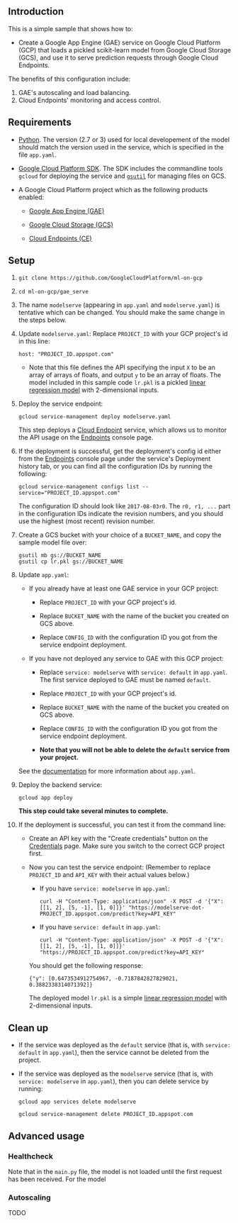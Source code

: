
## Introduction

This is a simple sample that shows how to:

- Create a Google App Engine (GAE) service on Google Cloud Platform (GCP) that loads a pickled scikit-learn model from Google Cloud Storage (GCS), and use it to serve prediction requests through Google Cloud Endpoints.

The benefits of this configuration include:

1. GAE's autoscaling and load balancing.
1. Cloud Endpoints' monitoring and access control.


## Requirements

- [Python](https://www.python.org/).  The version (2.7 or 3) used for local developement of the model should match the version used in the service, which is specified in the file `app.yaml`.

- [Google Cloud Platform SDK](https://cloud.google.com/sdk/).  The SDK includes the commandline tools `gcloud` for deploying the service and [`gsutil`](https://cloud.google.com/storage/docs/gsutil) for managing files on GCS.

- A Google Cloud Platform project which as the following products enabled:

    - [Google App Engine (GAE)](https://cloud.google.com/appengine/)

    - [Google Cloud Storage (GCS)](https://cloud.google.com/storage/)

    - [Cloud Endpoints (CE)](https://cloud.google.com/endpoints/)


## Setup

1. `git clone https://github.com/GoogleCloudPlatform/ml-on-gcp`

1. `cd ml-on-gcp/gae_serve`

1. The name `modelserve` (appearing in `app.yaml` and `modelserve.yaml`) is tentative which can be changed.  You should make the same change in the steps below.

1. Update `modelserve.yaml`:  Replace `PROJECT_ID` with your GCP project's id in this line:

    `host: "PROJECT_ID.appspot.com"`

    * Note that this file defines the API specifying the input `X` to be an array of arrays of floats, and output `y` to be an array of floats.  The model included in this sample code `lr.pkl` is a pickled [linear regression model](http://scikit-learn.org/stable/modules/generated/sklearn.linear_model.LinearRegression.html) with 2-dimensional inputs.

1. Deploy the service endpoint:

    `gcloud service-management deploy modelserve.yaml`

    This step deploys a [Cloud Endpoint](https://cloud.google.com/endpoints/) service, which allows us to monitor the API usage on the [Endpoints](https://console.cloud.google.com/endpoints) console page.

1. If the deployment is successful, get the deployment's config id either from the [Endpoints](https://console.cloud.google.com/endpoints) console page under the service's Deployment history tab, or you can find all the configuration IDs by running the following:

    `gcloud service-management configs list --service="PROJECT_ID.appspot.com"`

    The configuration ID should look like `2017-08-03r0`.  The `r0, r1, ...` part in the configuration IDs indicate the revision numbers, and you should use the highest (most recent) revision number.

1. Create a GCS bucket with your choice of a `BUCKET_NAME`, and copy the sample model file over:

    ```
    gsutil mb gs://BUCKET_NAME
    gsutil cp lr.pkl gs://BUCKET_NAME
    ```

1. Update `app.yaml`:

    * If you already have at least one GAE service in your GCP project:

        - Replace `PROJECT_ID` with your GCP project's id.

        - Replace `BUCKET_NAME` with the name of the bucket you created on GCS above.

        - Replace `CONFIG_ID` with the configuration ID you got from the service endpoint deployment.

    * If you have not deployed any service to GAE with this GCP project:

        - Replace `service: modelserve` with `service: default` in `app.yaml`.  The first service deployed to GAE must be named `default`.

        - Replace `PROJECT_ID` with your GCP project's id.

        - Replace `BUCKET_NAME` with the name of the bucket you created on GCS above.

        - Replace `CONFIG_ID` with the configuration ID you got from the service endpoint deployment.

        - **Note that you will not be able to delete the `default` service from your project.**

    See the [documentation](https://cloud.google.com/appengine/docs/flexible/python/configuring-your-app-with-app-yaml) for more information about `app.yaml`.

1. Deploy the backend service:

    `gcloud app deploy`

    **This step could take several minutes to complete.**


1. If the deployment is successful, you can test it from the command line:

    - Create an API key with the "Create credentials" button on the [Credentials](https://console.cloud.google.com/apis/credentials) page.  Make sure you switch to the correct GCP project first.

    - Now you can test the service endpoint: (Remember to replace `PROJECT_ID` and `API_KEY` with their actual values below.)

        * If you have `service: modelserve` in `app.yaml`:

            `curl -H "Content-Type: application/json" -X POST -d '{"X": [[1, 2], [5, -1], [1, 0]]}' "https://modelserve-dot-PROJECT_ID.appspot.com/predict?key=API_KEY"`

        * If you have `service: default` in `app.yaml`:

            `curl -H "Content-Type: application/json" -X POST -d '{"X": [[1, 2], [5, -1], [1, 0]]}' "https://PROJECT_ID.appspot.com/predict?key=API_KEY"`

        You should get the following response:

        `{"y": [0.6473534912754967, -0.7187842827829021, 0.3882338314071392]}`

        The deployed model `lr.pkl` is a simple [linear regression model](http://scikit-learn.org/stable/modules/generated/sklearn.linear_model.LinearRegression.html) with 2-dimensional inputs.


## Clean up

* If the service was deployed as the `default` service (that is, with `service: default` in `app.yaml`), then the service cannot be deleted from the project.

* If the service was deployed as the `modelserve` service (that is, with `service: modelserve` in `app.yaml`), then you can delete service by running:

    `gcloud app services delete modelserve`

    `gcloud service-management delete PROJECT_ID.appspot.com`


## Advanced usage

### Healthcheck

Note that in the `main.py` file, the model is not loaded until the first request has been received.  For the model


### Autoscaling

TODO
